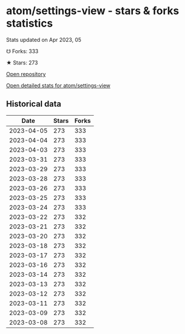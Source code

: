 # atom/settings-view - stars & forks statistics

Stats updated on Apr 2023, 05

☋ Forks: 333

★ Stars: 273

[Open repository](https://github.com/atom/settings-view)

[Open detailed stats for atom/settings-view](https://reviewgithub.com/rep/atom/settings-view)

## Historical data
| Date | Stars | Forks |
|------|-------|-------|
| 2023-04-05 | 273 | 333 | 
| 2023-04-04 | 273 | 333 | 
| 2023-04-03 | 273 | 333 | 
| 2023-03-31 | 273 | 333 | 
| 2023-03-29 | 273 | 333 | 
| 2023-03-28 | 273 | 333 | 
| 2023-03-26 | 273 | 333 | 
| 2023-03-25 | 273 | 333 | 
| 2023-03-24 | 273 | 333 | 
| 2023-03-22 | 273 | 332 | 
| 2023-03-21 | 273 | 332 | 
| 2023-03-20 | 273 | 332 | 
| 2023-03-18 | 273 | 332 | 
| 2023-03-17 | 273 | 332 | 
| 2023-03-16 | 273 | 332 | 
| 2023-03-14 | 273 | 332 | 
| 2023-03-13 | 273 | 332 | 
| 2023-03-12 | 273 | 332 | 
| 2023-03-11 | 273 | 332 | 
| 2023-03-09 | 273 | 332 | 
| 2023-03-08 | 273 | 332 | 

